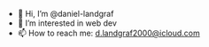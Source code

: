 - 👋 Hi, I’m @daniel-landgraf
- 👀 I’m interested in web dev
- 📫 How to reach me: d.landgraf2000@icloud.com
